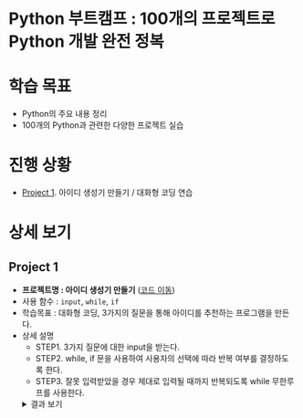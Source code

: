 # **Python 부트캠프 : 100개의 프로젝트로 Python 개발 완전 정복**

# **학습 목표**
* Python의 주요 내용 정리
* 100개의 Python과 관련한 다양한 프로젝트 실습

# **진행 상황**
* [Project 1](#project-1). 아이디 생성기 만들기 / 대화형 코딩 연습

# **상세 보기**
## **Project 1**
  * **프로젝트명 : 아이디 생성기 만들기** (<a href="codes/Project1.py">코드 이동</a>)
  * 사용 함수 : `input`, `while`, `if`
  * 학습목표 : 대화형 코딩, 3가지의 질문을 통해 아이디를 추천하는 프로그램을 만든다.
  * 상세 설명
    * STEP1. 3가지 질문에 대한 input을 받는다.
    * STEP2. while, if 문을 사용하여 사용자의 선택에 따라 반복 여부를 결정하도록 한다.
    * STEP3. 잘못 입력받았을 경우 제대로 입력될 때까지 반복되도록 while 무한루프를 사용한다. 
    <details>
      <summary>결과 보기</summary>
      <div markdown="1">
      <img src="images/project1.png" width="70%"/>
      </div>
    </details>
      